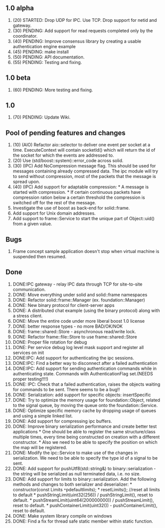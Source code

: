 

## 1.0 alpha ##
  1. (20) STARTED: Drop UDP for IPC. Use TCP. Drop support for netid and gateway.
  1. (30) PENDING: Add support for read requests completed only by the coordinator.
  1. (40) PENDING: Improve consensus library by creating a usable authentication engine example
  1. (45) PENDING: make install
  1. (50) PENDING: API documentation.
  1. (55) PENDING: Testing and fixing.

## 1.0 beta ##
  1. (60) PENDING: More testing and fixing.

## 1.0 ##
  1. (70) PENDING: Update Wiki.

## Pool of pending features and changes ##
  1. (10) (AIO) Refactor aio::selector to deliver one event per socket at a time. ExecuteContext will contain socketId() which will return the id of the socket for which the events are addressed to.
  1. (20) Use (std/boost::system)::error\_code across solid.
  1. (30) (IPC) Add NoCompression message flag. This should be used for messages containing already compressed data. The ipc module will try to send without compression, most of the packets that the message is spread upon.
  1. (40) (IPC) Add support for adaptable compression:
    * A message is started with compression.
    * If certain continuous packets have compression ration below a certain threshold the compression is switched off for the rest of the message.
  1. Investigate the use of boost as back-end for solid::frame.
  1. Add support for Unix domain addresses.
  1. Add support to frame::Service to start the unique part of Object::uid() from a given value.

## Bugs ##

  1. Frame concept sample application doesn't stop when virtual machine is suspended then resumed.


## Done ##

  1. DONE:IPC gateway - relay IPC data through TCP for site-to-site communication.
  1. DONE: Move everything under solid and solid::frame namespaces
  1. DONE: Refactor solid::frame::Manager (ex. foundation::Manager)
  1. DONE: New binary protocol for client-server apps
  1. DONE: A distributed chat example (using the binary protocol) along with a stress client.
  1. DONE: Move the entire code under more liberal boost 1.0 license
  1. DONE: better response types - no more BAD/OK/NOK
  1. DONE: frame::shared::Store - asynchronous read/write lock.
  1. DONE: Refactor frame::file::Store to use frame::shared::Store
  1. DONE: Proper file rotation for debug
  1. DONE: Per service debug log level mask support and register all services on init
  1. DONE:IPC: Add support for authenticating the ipc sessions.
  1. DONE:IPC: Find a better way to disconnect after a failed authentication
  1. DONE:IPC: Add support for sending authentication commands while in authenticating state. Commands with AuthenticationFlag set.(NEEDS proper testing!!!!)
  1. DONE: IPC: Check that a failed authentication, raises the objects waiting for commands to be sent. There seems to be a bug!!
  1. DONE: Serialization: add support for specific objects: insertSpecific
  1. DONE: Try to optimize the memory usage for foundation::Object, related to the signal queue, by moving the queue onto the foundation::Service.
  1. DONE: Optimize specific memory cache by dropping usage of queues and using a simple linked list.
  1. DONE: Add support for compressing ipc buffers.
  1. DONE: Improve binary serialization performance and create better test applications
    * One should be able to register the same structure/class multiple times, every time being constructed on creation with a different constructor.
    * Also we need to be able to specify the position on which the map will be registered.
  1. DONE: Modify the ipc::Service to make use of the changes in serialization. We need to be able to specify the type id of a signal to be sent.
  1. DONE: Add support for pushUtf8(std::string&) to binary::serialization - the string will be serialized as null terminated data, i.e. no size.
  1. DONE: Add support for limits to binary::serialization. Add the following methods and changes to both serializer and deserializer:
    * constructor(const Limits ` * `pdefaultlimits);
    * resetLimits(); //reset all limits to default
    * pushStringLimit(uint32(256)) / pushStringLimit(), reset to default.
    * pushStreamLimit(uint64(200000000)) / pushStreamLimit(), reset to default.
    * pushContainerLimit(uint32()) - pushContainerLimit(), reset to default.
  1. DONE: Make system library compile on windows
  1. DONE: Find a fix for thread safe static member within static function.